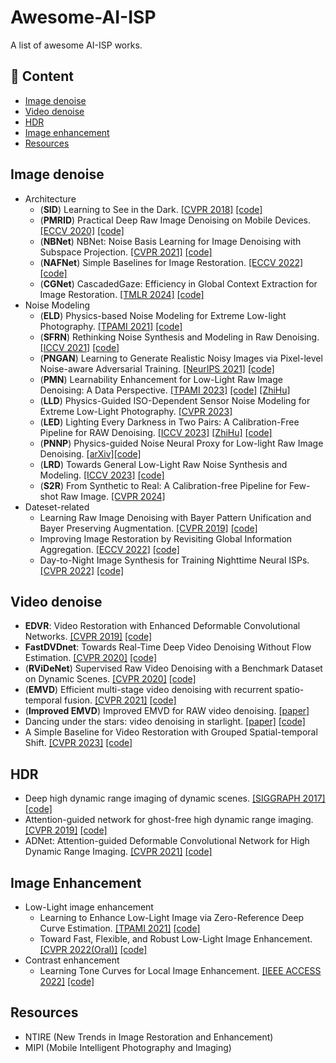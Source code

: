 # Awesome-AI-ISP
A list of awesome AI-ISP works. 
## 📜 Content
- [Image denoise](#image-denoise)
- [Video denoise](#video-denoise)
- [HDR](#hdr)
- [Image enhancement](#image-enhancement)
- [Resources](#Resources)
  
## Image denoise
- Architecture
  - (**SID**) Learning to See in the Dark. [[CVPR 2018]](https://openaccess.thecvf.com/content_cvpr_2018/papers/Chen_Learning_to_See_CVPR_2018_paper.pdf) [[code]](https://github.com/cchen156/Learning-to-See-in-the-Dark)
  - (**PMRID**) Practical Deep Raw Image Denoising on Mobile Devices. [[ECCV 2020]](https://link.springer.com/chapter/10.1007/978-3-030-58539-6_1) [[code]](https://github.com/MegEngine/PMRID)
  - (**NBNet**) NBNet: Noise Basis Learning for Image Denoising with Subspace Projection. [[CVPR 2021]](https://openaccess.thecvf.com/content/CVPR2021/papers/Cheng_NBNet_Noise_Basis_Learning_for_Image_Denoising_With_Subspace_Projection_CVPR_2021_paper.pdf) [[code]](https://github.com/MegEngine/NBNet)
  - (**NAFNet**) Simple Baselines for Image Restoration. [[ECCV 2022]](https://arxiv.org/pdf/2204.04676.pdf) [[code]](https://github.com/megvii-research/NAFNet)
  - (**CGNet**) CascadedGaze: Efficiency in Global Context Extraction for Image Restoration. [[TMLR 2024]](https://arxiv.org/abs/2401.15235) [[code]](https://github.com/Ascend-Research/CascadedGaze)
- Noise Modeling
  - (**ELD**) Physics-based Noise Modeling for Extreme Low-light Photography. [[TPAMI 2021]](https://arxiv.org/pdf/2108.02158.pdf) [[code]](https://github.com/Vandermode/ELD)
  - (**SFRN**) Rethinking Noise Synthesis and Modeling in Raw Denoising. [[ICCV 2021]](https://openaccess.thecvf.com/content/ICCV2021/papers/Zhang_Rethinking_Noise_Synthesis_and_Modeling_in_Raw_Denoising_ICCV_2021_paper.pdf)  [[code]](https://github.com/zhangyi-3/Noise-Synthesis)
  - (**PNGAN**) Learning to Generate Realistic Noisy Images via Pixel-level Noise-aware Adversarial Training. [[NeurIPS 2021]](https://arxiv.org/abs/2204.02844)  [[code]](https://github.com/caiyuanhao1998/PNGAN)
  - (**PMN**) Learnability Enhancement for Low-Light Raw Image Denoising: A Data Perspective. [[TPAMI 2023]](https://ieeexplore.ieee.org/document/10207751) [[code]](https://github.com/megvii-research/PMN/tree/TPAMI) [[ZhiHu]](https://zhuanlan.zhihu.com/p/651674070) 
  - (**LLD**) Physics-Guided ISO-Dependent Sensor Noise Modeling for Extreme Low-Light Photography. [[CVPR 2023]](https://openaccess.thecvf.com/content/CVPR2023/papers/Cao_Physics-Guided_ISO-Dependent_Sensor_Noise_Modeling_for_Extreme_Low-Light_Photography_CVPR_2023_paper.pdf)
  - (**LED**) Lighting Every Darkness in Two Pairs: A Calibration-Free Pipeline for RAW Denoising. [[ICCV 2023]](https://arxiv.org/abs/2308.03448) [[ZhiHu]](https://zhuanlan.zhihu.com/p/648242095) [[code]](https://github.com/Srameo/LED)
  - (**PNNP**) Physics-guided Noise Neural Proxy for Low-light Raw Image Denoising. [[arXiv]](https://arxiv.org/abs/2308.03448)[[code]](https://github.com/fenghansen/PNNP)
  - (**LRD**) Towards General Low-Light Raw Noise Synthesis and Modeling. [[ICCV 2023]](https://openaccess.thecvf.com/content/ICCV2023/papers/Zhang_Towards_General_Low-Light_Raw_Noise_Synthesis_and_Modeling_ICCV_2023_paper.pdf) [[code]](https://github.com/fengzhang427/LRD)
  - (**S2R**) From Synthetic to Real: A Calibration-free Pipeline for Few-shot Raw Image. [[CVPR 2024]](https://openaccess.thecvf.com/content/CVPR2024W/MIPI/papers/Li_From_Synthetic_to_Real_A_Calibration-free_Pipeline_for_Few-shot_Raw_CVPRW_2024_paper.pdf)
- Dateset-related
  - Learning Raw Image Denoising with Bayer Pattern Unification and Bayer Preserving Augmentation. [[CVPR 2019]](https://openaccess.thecvf.com/content_CVPRW_2019/papers/NTIRE/Liu_Learning_Raw_Image_Denoising_With_Bayer_Pattern_Unification_and_Bayer_CVPRW_2019_paper.pdf) [[code]](https://github.com/Jiaming-Liu/BayerUnifyAug)
  - Improving Image Restoration by Revisiting Global Information Aggregation. [[ECCV 2022]](https://link.springer.com/chapter/10.1007/978-3-031-20071-7_4) [[code]](https://github.com/megvii-research/TLC)
  - Day-to-Night Image Synthesis for Training Nighttime Neural ISPs. [[CVPR 2022]](https://openaccess.thecvf.com/content/CVPR2022/papers/Punnappurath_Day-to-Night_Image_Synthesis_for_Training_Nighttime_Neural_ISPs_CVPR_2022_paper.pdf) [[code]](https://github.com/SamsungLabs/day-to-night)
  
## Video denoise
- **EDVR**: Video Restoration with Enhanced Deformable Convolutional Networks. [[CVPR 2019]](https://openaccess.thecvf.com/content_CVPRW_2019/papers/NTIRE/Wang_EDVR_Video_Restoration_With_Enhanced_Deformable_Convolutional_Networks_CVPRW_2019_paper.pdf) [[code]](https://github.com/xinntao/EDVR)
- **FastDVDnet**: Towards Real-Time Deep Video Denoising Without Flow Estimation. [[CVPR 2020]](https://openaccess.thecvf.com/content_CVPR_2020/html/Tassano_FastDVDnet_Towards_Real-Time_Deep_Video_Denoising_Without_Flow_Estimation_CVPR_2020_paper.html) [[code]](https://github.com/m-tassano/fastdvdnet)
- (**RViDeNet**) Supervised Raw Video Denoising with a Benchmark Dataset on Dynamic Scenes. [[CVPR 2020]](https://openaccess.thecvf.com/content_CVPR_2020/papers/Yue_Supervised_Raw_Video_Denoising_With_a_Benchmark_Dataset_on_Dynamic_CVPR_2020_paper.pdf) [[code]](https://github.com/cao-cong/RViDeNet)
- (**EMVD**) Efficient multi-stage video denoising with recurrent spatio-temporal fusion. [[CVPR 2021]](https://openaccess.thecvf.com/content/CVPR2021/papers/Maggioni_Efficient_Multi-Stage_Video_Denoising_With_Recurrent_Spatio-Temporal_Fusion_CVPR_2021_paper.pdf) [[code]](https://github.com/Baymax-chen/EMVD)
- (**Improved EMVD**) Improved EMVD for RAW video denoising. [[paper]](https://gretsi.fr/data/colloque/pdf/2022_zheng966.pdf)
- Dancing under the stars: video denoising in starlight. [[paper]](https://openaccess.thecvf.com/content/CVPR2022/papers/Monakhova_Dancing_Under_the_Stars_Video_Denoising_in_Starlight_CVPR_2022_paper.pdf) [[code]](https://github.com/monakhova/starlight_denoising/tree/main)
- A Simple Baseline for Video Restoration with Grouped Spatial-temporal Shift. [[CVPR 2023]](https://openaccess.thecvf.com/content/CVPR2023/papers/Li_A_Simple_Baseline_for_Video_Restoration_With_Grouped_Spatial-Temporal_Shift_CVPR_2023_paper.pdf) [[code]](https://github.com/dasongli1/Shift-Net)
## HDR
- Deep high dynamic range imaging of dynamic scenes. [[SIGGRAPH 2017]](https://people.engr.tamu.edu/nimak/Data/SIGGRAPH17_HDR_LoRes.pdf) [[code]](https://github.com/TH3CHARLie/deep-high-dynamic-range)
- Attention-guided network for ghost-free high dynamic range imaging. [[CVPR 2019]](https://openaccess.thecvf.com/content_CVPR_2019/papers/Yan_Attention-Guided_Network_for_Ghost-Free_High_Dynamic_Range_Imaging_CVPR_2019_paper.pdf) [[code]](https://github.com/qingsenyangit/AHDRNet)
- ADNet: Attention-guided Deformable Convolutional Network for High Dynamic Range Imaging. [[CVPR 2021]](https://openaccess.thecvf.com/content/CVPR2021W/NTIRE/papers/Liu_ADNet_Attention-Guided_Deformable_Convolutional_Network_for_High_Dynamic_Range_Imaging_CVPRW_2021_paper.pdf) [[code]](https://github.com/liuzhen03/ADNet)
## Image Enhancement
- Low-Light image enhancement
  - Learning to Enhance Low-Light Image via Zero-Reference Deep Curve Estimation. [[TPAMI 2021]](https://arxiv.org/pdf/2103.00860.pdf) [[code]](https://github.com/Li-Chongyi/Zero-DCE)
  - Toward Fast, Flexible, and Robust Low-Light Image Enhancement. [[CVPR 2022(Oral)]](https://openaccess.thecvf.com/content/CVPR2022/html/Ma_Toward_Fast_Flexible_and_Robust_Low-Light_Image_Enhancement_CVPR_2022_paper.html) [[code]](https://github.com/vis-opt-group/SCI)
- Contrast enhancement
  - Learning Tone Curves for Local Image Enhancement. [[IEEE ACCESS 2022]](https://ieeexplore.ieee.org/stamp/stamp.jsp?arnumber=9784427) [[code]](https://github.com/SamsungLabs/ltmnet)

## Resources
- NTIRE (New Trends in Image Restoration and Enhancement)
- MIPI (Mobile Intelligent Photography and Imaging)

